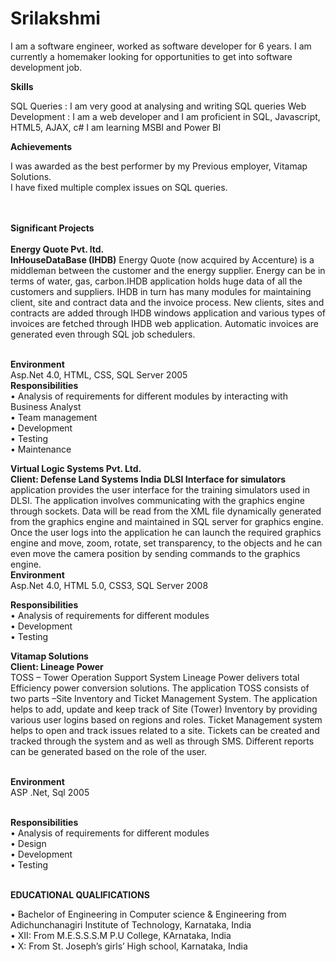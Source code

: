 # Srilakshmi
I am a software engineer, worked as software developer for 6 years. I am currently a homemaker looking for opportunities to get into software development job.

<b>Skills</b>

SQL Queries : I am very good at analysing and writing SQL queries
Web Development : I am a web developer and I am proficient in SQL, Javascript, HTML5, AJAX, c#
I am learning MSBI and Power BI

<b>Achievements</b>

I was awarded as the best performer by my Previous employer, Vitamap Solutions.<br>
I have fixed multiple complex issues on SQL queries.<br><br><br>

<b>Significant Projects</b>
<br><br>
<b> Energy Quote Pvt. ltd.</b><br>
<b>InHouseDataBase (IHDB)</b>
Energy Quote (now acquired by Accenture) is a  middleman  between the customer and the energy supplier. Energy can be in terms of water, gas, carbon.IHDB application holds huge data of all the customers and suppliers. IHDB in turn has many modules for maintaining client, site and contract data and the invoice process. New clients, sites and contracts are added through IHDB windows application and various types of invoices are fetched through IHDB web application. Automatic invoices are generated even through SQL job schedulers.
<br> <br>

<b>Environment</b><br>
Asp.Net 4.0, HTML, CSS, SQL Server 2005
<br>
<b>Responsibilities</b><br>
•	Analysis of requirements for different modules by interacting with Business Analyst<br>
•	Team management<br>
•	Development<br>
•	Testing<br>
•	Maintenance<br>


<b> Virtual Logic Systems Pvt. Ltd.</b><br>
<b>Client: Defense Land Systems India</b>
<b>DLSI Interface for simulators</b>
application provides the user interface for the training simulators used in DLSI. The application involves communicating with the graphics engine through sockets. Data will be read from the XML file dynamically generated from the graphics engine and maintained in SQL server for graphics engine. Once the user logs into the application he can launch the required graphics engine and move, zoom, rotate, set transparency, to the objects and he can even move the camera position by sending commands to the graphics engine. 
<br>
<b>Environment</b><br>
Asp.Net 4.0, HTML 5.0, CSS3, SQL Server 2008<br>

<b>Responsibilities</b><br>
•	Analysis of requirements for different modules<br>
•	Development<br>
•	Testing<br>


<b> Vitamap Solutions</b><br>
<b>Client: Lineage Power</b> <br>
TOSS – Tower Operation Support System 
Lineage Power delivers total Efficiency power conversion solutions. The application TOSS consists of two parts –Site Inventory and Ticket Management System. The application helps to add, update and keep track of Site (Tower) Inventory by providing various user logins based on regions and roles. 
Ticket Management system helps to open and track issues related to a site. Tickets can be created and tracked through the system and as well as through SMS. Different reports can be generated based on the role of the user.

<br><b>Environment</b><br>
ASP .Net, Sql 2005

<br><b>Responsibilities</b><br>
•	Analysis of requirements for different modules<br>
•	Design<br>
•	Development<br>
•	Testing<br>

<br><b>EDUCATIONAL QUALIFICATIONS</b><br>
     
•	Bachelor of Engineering in Computer science & Engineering from Adichunchanagiri Institute of Technology, Karnataka, India<br>
•	XII: From M.E.S.S.S.M P.U College, KArnataka, India <br>
•	X: From St. Joseph’s girls’ High school, Karnataka, India

